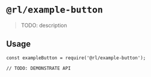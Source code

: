# `@rl/example-button`

> TODO: description

## Usage

```
const exampleButton = require('@rl/example-button');

// TODO: DEMONSTRATE API
```
